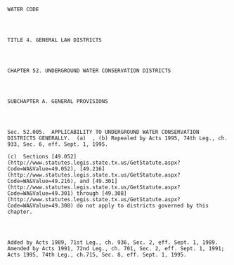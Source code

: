 ﻿
    
    
    	
    					
    
    
    WATER CODE
    
      
    
    
    TITLE 4. GENERAL LAW DISTRICTS
    
      
    
    
    CHAPTER 52. UNDERGROUND WATER CONSERVATION DISTRICTS
    
      
    
    
    SUBCHAPTER A. GENERAL PROVISIONS
    
      
    
    
    Sec. 52.005.  APPLICABILITY TO UNDERGROUND WATER CONSERVATION DISTRICTS GENERALLY.  (a)  , (b) Repealed by Acts 1995, 74th Leg., ch. 933, Sec. 6, eff. Sept. 1, 1995.
    
    (c)  Sections [49.052](http://www.statutes.legis.state.tx.us/GetStatute.aspx?Code=WA&Value=49.052), [49.216](http://www.statutes.legis.state.tx.us/GetStatute.aspx?Code=WA&Value=49.216), and [49.301](http://www.statutes.legis.state.tx.us/GetStatute.aspx?Code=WA&Value=49.301) through [49.308](http://www.statutes.legis.state.tx.us/GetStatute.aspx?Code=WA&Value=49.308) do not apply to districts governed by this chapter.
    
    
    
    
    Added by Acts 1989, 71st Leg., ch. 936, Sec. 2, eff. Sept. 1, 1989.  Amended by Acts 1991, 72nd Leg., ch. 701, Sec. 2, eff. Sept. 1, 1991;  Acts 1995, 74th Leg., ch.715, Sec. 8, eff. Sept. 1, 1995.
    
    
    
    
    				
